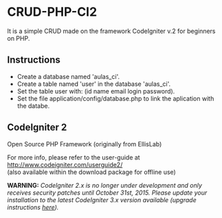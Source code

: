 # CRUD-PHP-CI2
It is a simple CRUD made on the framework CodeIgniter v.2 for beginners on PHP.

## Instructions
- Create a database named 'aulas_ci'.
- Create a table named 'user' in the database 'aulas_ci'.
- Set the table user with: (id name email login password).
- Set the file application/config/database.php to link the aplication with the databe.

## CodeIgniter 2
Open Source PHP Framework (originally from EllisLab)

For more info, please refer to the user-guide at http://www.codeigniter.com/userguide2/  
(also available within the download package for offline use)

**WARNING:** *CodeIgniter 2.x is no longer under development and only receives security patches until October 31st, 2015.
Please update your installation to the latest CodeIgniter 3.x version available
(upgrade instructions [here](http://www.codeigniter.com/userguide3/installation/upgrade_300.html)).*
